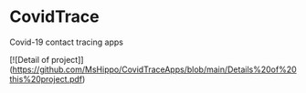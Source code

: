 # CovidTrace
Covid-19 contact tracing apps

[![Detail of project]] (https://github.com/MsHippo/CovidTraceApps/blob/main/Details%20of%20this%20project.pdf)
